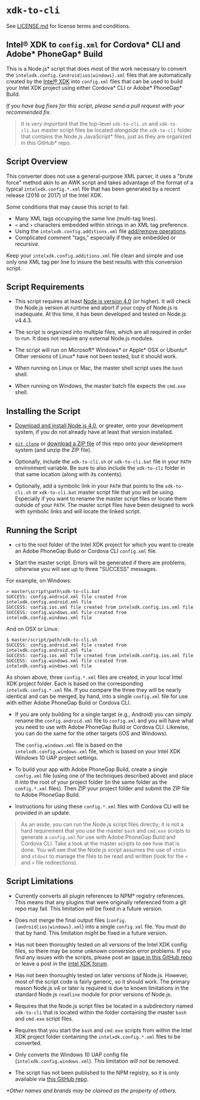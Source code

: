 `xdk-to-cli`
============
See [LICENSE.md](LICENSE.md) for license terms and conditions.


Intel® XDK to `config.xml` for Cordova\* CLI and Adobe\* PhoneGap\* Build
-------------------------------------------------------------------------
This is a Node.js\* script that does most of the work necessary to
convert the `intelxdk.config.{android|ios|windows}.xml` files that
are automatically created by the [Intel® XDK](http://xdk.intel.com)
into `config.xml` files that can be used to build your Intel XDK
project using either Cordova\* CLI or Adobe\* PhoneGap\* Build.

_If you have bug fixes for this script, please send a pull request
with your recommended fix._

> It is *very important* that the top-level `xdk-to-cli.sh` and
> `xdk-to-cli.bat` master script files be located *alongside* the
> `xdk-to-cli` folder that contains the Node.js JavaScript\* files,
> just as they are organized in this GitHub\* repo.


Script Overview
---------------
This converter does not use a general-purpose XML parser, it uses a
"brute force" method akin to an AWK script and takes advantage of the
format of a typical `intelxdk.config.*.xml` file that has been
generated by a recent release (2016 or 2017) of the Intel XDK.

Some conditions that may cause this script to fail:

- Many XML tags occupying the same line (multi-tag lines).
- `<` and `>` characters embedded within strings in an XML tag preference.
- Using the `intelxdk.config.additions.xml` file [add/remove operations][1].
- Complicated comment "tags," especially if they are embedded or recursive.

Keep your `intelxdk.config.additions.xml` file clean and simple and use only
one XML tag per line to insure the best results with this conversion script.


Script Requirements
-------------------
* This script requires at least [Node.js version 4.0][2] (or higher). It will
  check the Node.js version at runtime and abort if your copy of Node.js is
  inadequate. At this time, it has been developed and tested on Node.js v4.4.3.

* The script is organized into multiple files, which are all required in
  order to run. It does not require any external Node.js modules.

* The script will run on Microsoft\* Windows\* or Apple\* OSX or Ubuntu\*.
  Other versions of Linux\* have not been tested, but it should work.

* When running on Linux or Mac, the master shell script uses the `bash` shell.

* When running on Windows, the master batch file expects the `cmd.exe` shell.


Installing the Script
---------------------
* [Download and install Node.js 4.0][2], or greater, onto your development
  system, if you do not already have at least that version installed.

* [`git clone`][3] or [download a ZIP file][4] of this repo onto your
  development system (and unzip the ZIP file).

* Optionally, include the `xdk-to-cli.sh` or `xdk-to-cli.bat` file in your
  `PATH` environment variable. Be sure to also include the `xdk-to-cli`
  folder in that same location (along with its contents).

* Optionally, add a symbolic link in your `PATH` that points to the
  `xdk-to-cli.sh` or `xdk-to-cli.bat` master script file that you will be
  using. Especially if you want to rename the master script files or locate
  them outside of your `PATH`. The master script files have been
  designed to work with symbolic links and will locate the linked script.


Running the Script
------------------
* `cd` to the root folder of the Intel XDK project for which you want to
  create an Adobe PhoneGap Build or Cordova CLI `config.xml` file.

* Start the master script. Errors will be generated if there are problems,
  otherwise you will see up to three "SUCCESS" messages.

For example, on Windows:

~~~
> master\script\path\xdk-to-cli.bat
SUCCESS: config.android.xml file created from intelxdk.config.android.xml file
SUCCESS: config.ios.xml file created from intelxdk.config.ios.xml file
SUCCESS: config.windows.xml file created from intelxdk.config.windows.xml file
~~~

And on OSX or Linux:

~~~
$ master/script/path/xdk-to-cli.sh
SUCCESS: config.android.xml file created from intelxdk.config.android.xml file
SUCCESS: config.ios.xml file created from intelxdk.config.ios.xml file
SUCCESS: config.windows.xml file created from intelxdk.config.windows.xml file
~~~

As shown above, three `config.*.xml` files are created, in your local Intel
XDK project folder. Each is based on the corresponding `intelxdk.config.*.xml`
file. If you compare the three they will be nearly identical and can be
merged, by hand, into a single `config.xml` file for use with either Adobe
PhoneGap Build or Cordova CLI.

* If you are only building for a single target (e.g., Android) you can simply
  rename the `config.android.xml` file to `config.xml` and you will have what
  you need to use with Adobe PhoneGap Build or Cordova CLI. Likewise, you can
  do the same for the other targets (iOS and Windows).

  The `config.windows.xml` file is based on the `intelxdk.config.windows.xml`
  file, which is based on your Intel XDK Windows 10 UAP project settings.

* To build your app with Adobe PhoneGap Build, create a single `config.xml`
  file (using one of the techniques described above) and place it into the root
  of your project folder (in the same folder as the `config.*.xml` files).
  Then ZIP your project folder and submit the ZIP file to Adobe PhoneGap Build.

* Instructions for using these `config.*.xml` files with Cordova CLI will be
  provided in an update.

> As an aside, you can run the Node.js script files directly; it is not a
> hard requirement that you use the master `bash` and `cmd.exe` scripts to
> generate a `config.xml` for use with Adobe PhoneGap Build and Cordova CLI.
> Take a look at the master scripts to see how that is done. You will see that
> the Node.js script assumes the use of `stdin` and `stdout` to manage the
> files to be read and written (look for the `<` and `>` file redirections).


Script Limitations
------------------
* Currently converts all plugin references to NPM\* registry references. This
  means that any plugins that were originally referenced from a git repo may
  fail. This limitation *will* be fixed in a future version.

* Does not merge the final output files (`config.{android|ios|windows}.xml`)
  into a single `config.xml` file. You must do that by hand. This limitation
  *might* be fixed in a future version.

* Has not been thoroughly tested on all versions of the Intel XDK config
  files, so there may be some unknown conversion error problems. If you find
  any issues with the scripts, please post an [issue in this GitHub repo][6]
  or leave a post in the [Intel XDK forum][5].

* Has not been thoroughly tested on later versions of Node.js. However,
  most of the script code is fairly generic, so it should work. The primary
  reason Node.js v4 or later is required is due to known limitations in the
  standard Node.js `readline` module for prior versions of Node.js.

* Requires that the Node.js script files be located in a subdirectory
  named `xdk-to-cli` that is located within the folder containing the
  master `bash` and `cmd.exe` script files.

* Requires that you start the `bash` and `cmd.exe` scripts from within the
  Intel XDK project folder containing the `intelxdk.config.*.xml` files
  to be converted.

* Only converts the Windows 10 UAP config file (`intelxdk.config.windows.xml`).
  This limitation *will not* be removed.

* The script has not been published to the NPM registry, so it is only
  available via [this GitHub repo][3].


[1]: https://software.intel.com/en-us/xdk/docs/adding-special-build-options-to-your-xdk-cordova-app-with-the-intelxdk-config-additions-xml-file
[2]: https://nodejs.org/en/download/
[3]: https://github.com/xmnboy/xdk-to-cli.git
[4]: https://github.com/xmnboy/xdk-to-cli/archive/master.zip
[5]: https://software.intel.com/en-us/forums/intel-xdk
[6]: https://github.com/xmnboy/xdk-to-cli/issues

_\*Other names and brands may be claimed as the property of others._
